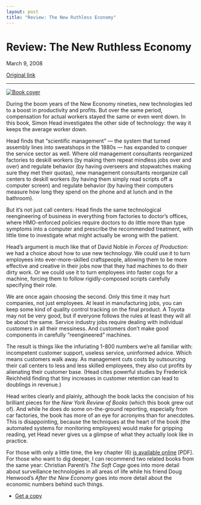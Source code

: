 ```yaml
---
layout: post
title: "Review: The New Ruthless Economy"
---
```

Review: The New Ruthless Economy
================================

March 9, 2008

[Original link](http://www.aaronsw.com/weblog/ruthlessecon)

* * * * *

[![Book
cover](image1_ruthlessecon)](http://books.theinfo.org/go/0195179838)

During the boom years of the New Economy nineties, new technologies led
to a boost in productivity and profits. But over the same period,
compensation for actual workers stayed the same or even went down. In
this book, Simon Head investigates the other side of technology: the way
it keeps the average worker down.

Head finds that “scientific management” — the system that turned
assembly lines into sweatshops in the 1880s — has expanded to conquer
the service sector as well. Where old management consultants reorganized
factories to deskill workers (by making them repeat mindless jobs over
and over) and regulate behavior (by having overseers and stopwatches
making sure they met their quotas), new management consultants
reorganize call centers to deskill workers (by having them simply read
scripts off a computer screen) and regulate behavior (by having their
computers measure how long they spend on the phone and at lunch and in
the bathroom).

But it’s not just call centers: Head finds the same technological
reengineering of business in everything from factories to doctor’s
offices, where HMO-enforced policies require doctors to do little more
than type symptoms into a computer and prescribe the recommended
treatment, with little time to investigate what might actually be wrong
with the patient.

Head’s argument is much like that of David Noble in *Forces of
Production*: we had a choice about how to use new technology. We could
use it to turn employees into ever-more-skilled craftspeople, allowing
them to be more effective and creative in their jobs now that they had
machines to do their dirty work. Or we could use it to turn employees
into faster cogs for a machine, forcing them to follow rigidly-composed
scripts carefully specifying their role.

We are once again choosing the second. Only this time it may hurt
companies, not just employees. At least in manufacturing jobs, you can
keep some kind of quality control tracking on the final product. A
Toyota may not be very good, but if everyone follows the rules at least
they will all be about the same. Service industry jobs require dealing
with individual customers in all their messiness. And customers don’t
make good components in carefully “reengineered” machines.

The result is things like the infuriating 1-800 numbers we’re all
familiar with: incompetent customer support, useless service, uninformed
advice. Which means customers walk away. As management cuts costs by
outsourcing their call centers to less and less skilled employees, they
also cut profits by alienating their customer base. (Head cites powerful
studies by Frederick Reichheld finding that tiny increases in customer
retention can lead to doublings in revenue.)

Head writes clearly and plainly, although the book lacks the concision
of his brilliant pieces for the *New York Review of Books* (which this
book grew out of). And while he does do some on-the-ground reporting,
especially from car factories, the book has more of an eye for acronyms
than for anecdotes. This is disappointing, because the techniques at the
heart of the book (the automated systems for monitoring employees) would
make for gripping reading, yet Head never gives us a glimpse of what
they actually look like in practice.

For those with only a little time, the key chapter (6) [is available
online](http://www.tcf.org/Publications/EconomicsInequality/ch6.pdf)
[PDF]. For those who want to dig deeper, I can recommend two related
books from the same year: Christian Parenti’s *The Soft Cage* goes into
more detail about surveillance technologies in all areas of life while
his friend Doug Henwood’s *After the New Economy* goes into more detail
about the economic numbers behind such things.

-   [Get a copy](http://books.theinfo.org/go/0195179838)


[image1_ruthlessecon]: image1_ruthlessecon.jpg